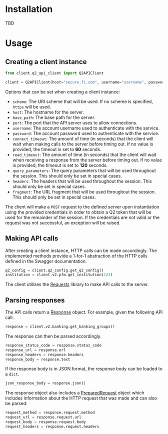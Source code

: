 # Installation
TBD
# Usage
## Creating a client instance
```python
from client.q2_api_client import Q2APIClient

client = Q2APIClient(host="secure.fi.com", username="username", password="P@ssw0rd")
``` 
Options that can be set when creating a client instance:

* `scheme`: The URI scheme that will be used. If no scheme is specified, `https` will be used.
* `host`: The hostname for the server.
* `base_path`: The base path for the server.
* `port`: The port that the API server uses to allow connections.
* `username`: The account username used to authenticate with the service.
* `password`: The account password used to authenticate with the service.
* `connect_timeout`: The amount of time (in seconds) that the client will wait when making calls to the server before timing out. If no value is provided, the timeout is set to **60** seconds.
* `read_timeout`: The amount of time (in seconds) that the client will wait when receiving a response from the server before timing out. If no value is provided, the timeout is set to **120** seconds.
* `query_parameters`: The query parameters that will be used throughout the session. This should only be set in special cases.
* `headers`: The headers that will be used throughout the session. This should only be set in special cases.
* `fragment`: The URL fragment that will be used throughout the session. This should only be set in special cases.

The client will make a `POST` request to the defined server upon instantiation using the provided credentials in order to obtain a Q2 token that will be used for the remainder of the session. If the credentials are not valid or the request was not successful, an exception will be raised.
## Making API calls
After creating a client instance, HTTP calls can be made accordingly. The implemented methods provide a 1-for-1 abstraction of the HTTP calls defined in the Swagger documentation.
```python
q2_config = client.q2_config.get_q2_config()
institution = client.v2.pfm.get_institution(123)
```
The client utilizes the [Requests](https://github.com/requests/requests) library to make API calls to the server.
## Parsing responses
The API calls return a [Response](http://docs.python-requests.org/en/master/api/#requests.Response) object. For example, given the following API call:
```python
response = client.v2.banking.get_banking_groups()
```
The response can then be parsed accordingly.
```python
response_status_code = response.status_code
response_url = response.url
response_headers = response.headers
response_body = response.text
```
If the response body is in JSON format, the response body can be loaded to a `dict`.
```python
json_response_body = response.json()
```
The response object also includes a [PreparedRequest](http://docs.python-requests.org/en/master/api/#requests.PreparedRequest) object which includes information about the HTTP request that was made and can also be parsed:
```python
request_method = response.request.method
request_url = response.request.url
request_body = response.request.body
request_headers = response.request.headers
```
